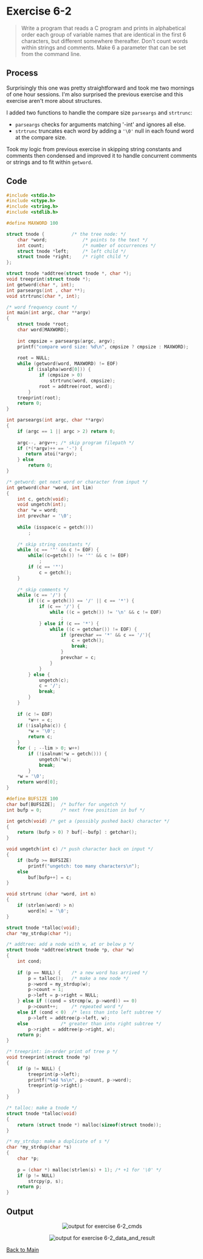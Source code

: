 # Exercise 6-2

> Write a program that reads a C program and prints in alphabetical order each group of variable names that are identical in the first 6 characters, but different somewhere thereafter.
> Don't count words within strings and comments. Make 6 a parameter that can be set from the command line.

## Process
Surprisingly this one was pretty straightforward and took me two mornings of one hour sessions. I'm also surprised the previous exercise and this exercise aren't more about structures.

I added two functions to handle the compare size `parseargs` and `strtrunc`:
- `parseargs` checks for arguments matching '-int' and ignores all else.
- `strtrunc` truncates each word by adding a `'\0'` null in each found word at the compare size.

Took my logic from previous exercise in skipping string constants and comments then condensed and improved it to handle concurrent comments or strings and to fit within `getword`.

## Code
```c
#include <stdio.h>
#include <ctype.h>
#include <string.h>
#include <stdlib.h>

#define MAXWORD 100

struct tnode {          /* the tree node: */
    char *word;             /* points to the text */
    int count;              /* number of occurrences */
    struct tnode *left;     /* left child */
    struct tnode *right;    /* right child */
};

struct tnode *addtree(struct tnode *, char *);
void treeprint(struct tnode *);
int getword(char *, int);
int parseargs(int , char **);
void strtrunc(char *, int);

/* word frequency count */
int main(int argc, char **argv)
{
    struct tnode *root;
    char word[MAXWORD];
    
    int cmpsize = parseargs(argc, argv);
    printf("compare word size: %d\n", cmpsize ? cmpsize : MAXWORD);
    
    root = NULL;
    while (getword(word, MAXWORD) != EOF)
        if (isalpha(word[0])) {
            if (cmpsize > 0)
                strtrunc(word, cmpsize);
            root = addtree(root, word);
        }
    treeprint(root);
    return 0;
}

int parseargs(int argc, char **argv)
{
    if (argc == 1 || argc > 2) return 0;
    
    argc--, argv++; /* skip program filepath */
    if (*(*argv)++ == '-') {
       return atoi(*argv); 
    } else
        return 0;
}

/* getword: get next word or character from input */
int getword(char *word, int lim)
{
    int c, getch(void);
    void ungetch(int);
    char *w = word;
    int prevchar = '\0';
    
    while (isspace(c = getch()))
        ;
    
    /* skip string constants */
    while (c == '"' && c != EOF) {
        while((c=getch()) != '"' && c != EOF)
            ;
        if (c == '"')
            c = getch();
    }
    
    /* skip comments */
    while (c == '/') {
        if ((c = getch()) == '/' || c == '*') {
            if (c == '/') {
                while ((c = getch()) != '\n' && c != EOF)
                    ;
            } else if (c == '*') {            
                while ((c = getchar()) != EOF) {
                    if (prevchar == '*' && c == '/'){
                        c = getch();
                        break;
                    }
                    prevchar = c;
                }
            }
        } else {
            ungetch(c);
            c = '/';
            break;
        }
    }
    
    if (c != EOF)
        *w++ = c;
    if (!isalpha(c)) {
        *w = '\0';
        return c;
    }
    for ( ; --lim > 0; w++)
        if (!isalnum(*w = getch())) {
            ungetch(*w);
            break;
        }
    *w = '\0';
    return word[0];
}

#define BUFSIZE 100
char buf[BUFSIZE];  /* buffer for ungetch */
int bufp = 0;       /* next free position in buf */

int getch(void) /* get a (possibly pushed back) character */
{
    return (bufp > 0) ? buf[--bufp] : getchar();
}

void ungetch(int c) /* push character back on input */
{
    if (bufp >= BUFSIZE)
        printf("ungetch: too many characters\n");
    else
        buf[bufp++] = c;
}

void strtrunc (char *word, int n)
{
    if (strlen(word) > n)
        word[n] = '\0';
}

struct tnode *talloc(void);
char *my_strdup(char *);

/* addtree: add a node with w, at or below p */
struct tnode *addtree(struct tnode *p, char *w)
{
    int cond;
    
    if (p == NULL) {    /* a new word has arrived */
        p = talloc();   /* make a new node */
        p->word = my_strdup(w);
        p->count = 1;
        p->left = p->right = NULL;
    } else if ((cond = strcmp(w, p->word)) == 0)
        p->count++;     /* repeated word */
    else if (cond < 0)  /* less than into left subtree */
        p->left = addtree(p->left, w);
    else            /* greater than into right subtree */
        p->right = addtree(p->right, w);
    return p;
}

/* treeprint: in-order print of tree p */
void treeprint(struct tnode *p)
{
    if (p != NULL) {
        treeprint(p->left);
        printf("%4d %s\n", p->count, p->word);
        treeprint(p->right);
    }
}

/* talloc: make a tnode */
struct tnode *talloc(void)
{
    return (struct tnode *) malloc(sizeof(struct tnode));
}

/* my_strdup: make a duplicate of s */
char *my_strdup(char *s)
{
    char *p;
    
    p = (char *) malloc(strlen(s) + 1); /* +1 for '\0' */
    if (p != NULL)
        strcpy(p, s);
    return p;
}
```

## Output
<p align="center">
  <image src="../assets/exercise6-2_cmds.jpg" alt="output for exercise 6-2_cmds" />
</p>
<p align="center">
  <image src="../assets/exercise6-2_data_and_result.jpg" alt="output for exercise 6-2_data_and_result" />
</p>

[Back to Main](../readme.md)
